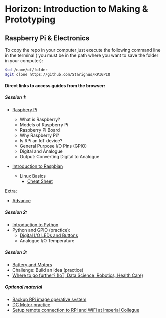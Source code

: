 # Horizon: Introduction to Making & Prototyping

## Raspberry Pi & Electronics

To copy the repo in your computer just execute the following command line in the terminal ( you must be in the path where you want to save the folder in your computer):

``` bash
$cd /name/of/folder
$git clone https://github.com/Starignus/RPIGPIO
```

#### Direct links to access guides from the browser:

##### Session 1:

* [Raspbery Pi](Session1/Introduction_RPI.md)
  * What is Raspberry?
  * Models of Raspberry Pi
  * Raspberry Pi Board
  * Why Raspberry Pi?
  * Is RPi an IoT device?
  * General Purpose I/O Pins (GPIO)
  * Digital and Analogue
  * Output: Converting Digital to Analogue

* [Introduction to Raspbian](Session1/Raspbian_Linux.md)
   * Linux Basics
     * [Cheat Sheet](Session1/Bash_script/Cheat_sheet_bash_Linux.md)

Extra:
* [Advance](Extramaterial/Advance.md)

##### Session 2:

* [Introduction to Python](Session2/Python/Python.md)
* Python and GPIO (practice):
    * [Digital I/O LEDs and Buttons](Session2/GPIO/GPIO_Led.md)
    * Analogue I/O Temperature

##### Session 3:

* [Battery and Motors](Session3/Electronics.pdf)
* Challenge: Build an idea (practice)
* [Where to go further? (IoT, Data Science, Robotics, Health Care)](Session3/Applications.pdf)

##### Optional material
* [Backup RPi image operative system](Extramaterial/Advance.md)
* [DC Motor practice](Extramaterial/GPIO_MotorHAT.md)
* [Setup remote connection to RPi and WiFi at Imperial Collegue](https://starignus.github.io/PythonPractise//2016/10/14/RPisetup/)
